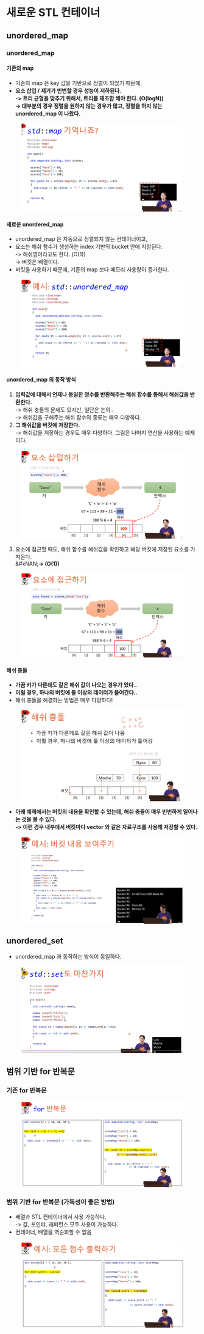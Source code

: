 # 새로운 STL 컨테이너

## unordered\_map

### unordered\_map

#### 기존의 map

* 기존의 map 은 key 값을 기반으로 정렬이 되었기 때문에,&#x20;
* **요소 삽입 / 제거가 빈번할 경우 성능이 저하된다.**\
  **-> 트리 균형을 맞추기 위해서, 트리를 재조합 해야 한다. (O(logN))**\
  **->  대부분의 경우 정렬을 원하지 않는 경우가 많고, 정렬을 하지 않는 unordered\_map 이 나왔다.**&#x20;

<figure><img src="../../../.gitbook/assets/image (89).png" alt=""><figcaption></figcaption></figure>

#### 새로운 unordered\_map

* unordered\_map 은 자동으로 정렬되지 않는 컨테이너이고,&#x20;
* 요소는 해쉬 함수가 생성하는 index 기반의 bucket 안에 저장된다. \
  -> 해쉬맵이라고도 한다. (O(1))\
  -> 버킷은 배열이다.&#x20;
* 버킷을 사용하기 때문에, 기존의 map 보다 메모리 사용량이 증가한다.

<figure><img src="../../../.gitbook/assets/image (91).png" alt=""><figcaption></figcaption></figure>

#### unordered\_map 의 동작 방식&#x20;

1. **입력값에 대해서 언제나 동일한 정수를 반환해주는 해쉬 함수를 통해서 해쉬값을 반환한다.** \
   -> 해쉬 충돌의 문제도 있지만, 일단은 논외.. \
   -> 해쉬값을 구해주는 해쉬 함수의 종류는 매우 다양하다.&#x20;
2. **그 해쉬값을 버킷에 저장한다.** \
   -> 해쉬값을 저장하는 경우도 매우 다양하다. 그림은 나머지 연산을 사용하는 예제이다.

<figure><img src="../../../.gitbook/assets/image (92).png" alt=""><figcaption></figcaption></figure>

3. 요소에 접근할 때도, 해쉬 함수를 해쉬값을 확인하고 해당 버킷에 저장된 요소를 가져온다. \
   &#xNAN;**-> (O(1))**

<figure><img src="../../../.gitbook/assets/image (93).png" alt=""><figcaption></figcaption></figure>

#### 해쉬 충돌

* **가끔 키가 다른데도 같은 해쉬 값이 나오는 경우가 있다..**&#x20;
* **이럴 경우, 하나의 버킷에 둘 이상의 데이터가 들어간다..**
* 해쉬 충돌을 해결하는 방법은 매우 다양하다!

<figure><img src="../../../.gitbook/assets/image (94).png" alt=""><figcaption></figcaption></figure>

* **아래 예제에서는 버킷의 내용을 확인할 수 있는데, 해쉬 충돌이 매우 빈번하게 일어나는 것을 볼 수 있다.** \
  **-> 이런 경우 내부에서 버킷마다 vector 와 같은 자료구조를 사용해 저장할 수 있다.**

<figure><img src="../../../.gitbook/assets/image (95).png" alt=""><figcaption></figcaption></figure>

## unordered\_set

* unordered\_map 과 동작하는 방식이 동일하다.&#x20;

<figure><img src="../../../.gitbook/assets/image (96).png" alt=""><figcaption></figcaption></figure>

## 범위 기반 for 반복문

### 기존 for 반복문

<figure><img src="../../../.gitbook/assets/image (97).png" alt=""><figcaption></figcaption></figure>

### 범위 기반 for 반복문 (가독성이 좋은 방법)

* 배열과 STL 컨테이너에서 사용 가능하다. \
  -> 값, 포인터, 래퍼런스 모두 사용이 가능하다.
* 컨테이너, 배열을 역순회할 수 없음&#x20;

<figure><img src="../../../.gitbook/assets/image (98).png" alt=""><figcaption></figcaption></figure>
